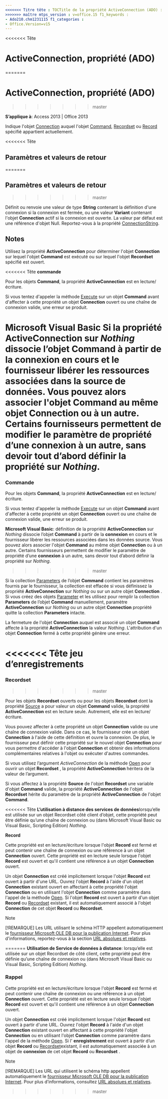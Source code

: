```yaml
---
<<<<<<< Titre tête : TOCTitle de la propriété ActiveConnection (ADO) : propriété ActiveConnection (ADO) ms:assetid : 5501b2d7-b62c-5fff-1edd-2b7efb3f8c4a ms:mtpsurl : https://msdn.microsoft.com/library/JJ249281(v=office.15) ms:contentKeyID : ms.date 48544918 : 18/09/2015 === titre : ActiveConnection, propriété (ADO) TOCTitle : ActiveConnection, propriété (ADO) ms:assetid : 5501b2d7-b62c-5fff-1edd-2b7efb3f8c4a ms:mtpsurl : https://msdn.microsoft.com/library/JJ249281(v=office.15) ms:contentKeyID : ms.date 48544918 : 17/10/2018
>>>>>>> maître mtps_version : v=office.15 f1_keywords :
- Ado210.chm1231115 f1_categories :
- Office.Version=v15
---
```


<<<<<<< Tête
# <a name="activeconnection-property-ado"></a>ActiveConnection, propriété (ADO)

=======
# <a name="activeconnection-property-ado"></a>ActiveConnection, propriété (ADO)
>>>>>>> master

**S’applique à**: Access 2013 | Office 2013

Indique l'objet [Connection](connection-object-ado.md) auquel l'objet [Command](command-object-ado.md), [Recordset](recordset-object-ado.md) ou [Record](record-object-ado.md) spécifié appartient actuellement.

<<<<<<< Tête
## <a name="settings-and-return-values"></a>Paramètres et valeurs de retour
=======
## <a name="settings-and-return-values"></a>Paramètres et valeurs de retour
>>>>>>> master

Définit ou renvoie une valeur de type **String** contenant la définition d'une connexion si la connexion est fermée, ou une valeur **Variant** contenant l'objet **Connection** actif si la connexion est ouverte. La valeur par défaut est une référence d'objet Null. Reportez-vous à la propriété [ConnectionString](connectionstring-property-ado.md).

## <a name="remarks"></a>Notes

Utilisez la propriété **ActiveConnection** pour déterminer l'objet **Connection** sur lequel l'objet **Command** est exécuté ou sur lequel l'objet **Recordset** spécifié est ouvert.

<<<<<<< Tête **commande**

Pour les objets **Command**, la propriété **ActiveConnection** est en lecture/écriture.

Si vous tentez d'appeler la méthode [Execute](https://msdn.microsoft.com/library/jj248785\(v=office.15\)) sur un objet **Command** avant d'affecter à cette propriété un objet **Connection** ouvert ou une chaîne de connexion valide, une erreur se produit.

<a name="microsoft-visual-basicsetting-the-activeconnection-property-to-nothing-disassociates-the-command-object-from-the-current-connection-and-causes-the-provider-to-release-any-associated-resources-on-the-data-source-you-can-then-associate-the-command-object-with-the-same-or-another-connection-object-some-providers-allow-you-to-change-the-property-setting-from-one-connection-to-another-without-having-to-first-set-the-property-to-nothing"></a>**Microsoft Visual Basic** Si la propriété **ActiveConnection** sur *Nothing* dissocie l’objet **Command** à partir de la **connexion** en cours et le fournisseur libérer les ressources associées dans la source de données. Vous pouvez alors associer l'objet **Command** au même objet **Connection** ou à un autre. Certains fournisseurs permettent de modifier le paramètre de propriété d’une **connexion** à un autre, sans devoir tout d’abord définir la propriété sur *Nothing*.
=======
### <a name="command"></a>Commande

Pour les objets **Command**, la propriété **ActiveConnection** est en lecture/écriture.

Si vous tentez d'appeler la méthode [Execute](https://docs.microsoft.com/office/vba/access/concepts/miscellaneous/execute-method-ado-command) sur un objet **Command** avant d'affecter à cette propriété un objet **Connection** ouvert ou une chaîne de connexion valide, une erreur se produit.

**Microsoft Visual Basic**: définition de la propriété **ActiveConnection** sur *Nothing* dissocie l’objet **Command** à partir de la **connexion** en cours et le fournisseur libérer les ressources associées dans les données source. Vous pouvez alors associer l'objet **Command** au même objet **Connection** ou à un autre. Certains fournisseurs permettent de modifier le paramètre de propriété d’une **connexion** à un autre, sans devoir tout d’abord définir la propriété sur *Nothing*.
>>>>>>> master

Si la collection [Parameters](parameters-collection-ado.md) de l’objet **Command** contient les paramètres fournis par le fournisseur, la collection est effacée si vous définissez la propriété **ActiveConnection** sur *Nothing* ou sur un autre objet **Connection** . Si vous créez des objets [Parameter](parameter-object-ado.md) et les utilisez pour remplir la collection **Parameters** de l’objet **Command** manuellement, paramètre **ActiveConnection** sur *Nothing* ou un autre objet **Connection** propriété quitte la collection **Parameters** intacte.

La fermeture de l'objet **Connection** auquel est associé un objet **Command** affecte à la propriété **ActiveConnection** la valeur *Nothing*. L'attribution d'un objet **Connection** fermé à cette propriété génère une erreur.

<<<<<<< Tête **jeu d’enregistrements**
=======
### <a name="recordset"></a>Recordset
>>>>>>> master

Pour les objets **Recordset** ouverts ou pour les objets **Recordset** dont la propriété [Source](source-property-ado-recordset.md) a pour valeur un objet **Command** valide, la propriété **ActiveConnection** est en lecture seule. Autrement, elle est en lecture/écriture.

Vous pouvez affecter à cette propriété un objet **Connection** valide ou une chaîne de connexion valide. Dans ce cas, le fournisseur crée un objet **Connection** à l'aide de cette définition et ouvre la connexion. De plus, le fournisseur peut définir cette propriété sur le nouvel objet **Connection** pour vous permettre d'accéder à l'objet **Connection** et obtenir des informations complémentaires relatives à l'objet ou exécuter d'autres commandes.

Si vous utilisez l’argument *ActiveConnection* de la méthode [Open](open-method-ado-recordset.md) pour ouvrir un objet **Recordset** , la propriété **ActiveConnection** héritera de la valeur de l’argument.

Si vous affectez à la propriété **Source** de l'objet **Recordset** une variable d'objet **Command** valide, la propriété **ActiveConnection** de l'objet **Recordset** hérite du paramètre de la propriété **ActiveConnection** de l'objet **Command**.

<<<<<<< Tête **L’utilisation à distance des services de données**lorsqu’elle est utilisée sur un objet Recordset côté client d’objet, cette propriété peut être définie qu’une chaîne de connexion ou (dans Microsoft Visual Basic ou Visual Basic, Scripting Edition) *Nothing*.

**Record**

Cette propriété est en lecture/écriture lorsque l'objet **Record** est fermé et peut contenir une chaîne de connexion ou une référence à un objet **Connection** ouvert. Cette propriété est en lecture seule lorsque l'objet **Record** est ouvert et qu'il contient une référence à un objet **Connection** ouvert.

Un objet **Connection** est créé implicitement lorsque l'objet **Record** est ouvert à partir d'une URL. Ouvrez l'objet **Record** à l'aide d'un objet **Connection** existant ouvert en affectant à cette propriété l'objet **Connection** ou en utilisant l'objet **Connection** comme paramètre dans l'appel de la méthode [Open](open-method-ado-record.md). Si l'objet **Record** est ouvert à partir d'un objet **Record** ou [Recordset](recordset-object-ado.md) existant, il est automatiquement associé à l'objet **Connection** de cet objet **Record** ou **Recordset**.


> [!NOTE]
> <P>[!REMARQUE] Les URL utilisant le schéma HTTP appellent automatiquement le <A href="microsoft-ole-db-provider-for-internet-publishing.md">fournisseur Microsoft OLE DB pour la publication Internet</A>. Pour plus d'informations, reportez-vous à la section <A href="absolute-and-relative-urls.md">URL absolues et relatives</A>.</P>
=======
**Utilisation de Service de données à distance**: lorsqu’elle est utilisée sur un objet Recordset de côté client, cette propriété peut être définie qu’une chaîne de connexion ou (dans Microsoft Visual Basic ou Visual Basic, Scripting Edition) *Nothing*.

### <a name="record"></a>Rappel

Cette propriété est en lecture/écriture lorsque l'objet **Record** est fermé et peut contenir une chaîne de connexion ou une référence à un objet **Connection** ouvert. Cette propriété est en lecture seule lorsque l'objet **Record** est ouvert et qu'il contient une référence à un objet **Connection** ouvert.

Un objet **Connection** est créé implicitement lorsque l'objet **Record** est ouvert à partir d'une URL. Ouvrez l'objet **Record** à l'aide d'un objet **Connection** existant ouvert en affectant à cette propriété l'objet **Connection** ou en utilisant l'objet **Connection** comme paramètre dans l'appel de la méthode [Open](open-method-ado-record.md). Si l' **enregistrement** est ouvert à partir d’un objet **Record** ou [Recordset](recordset-object-ado.md)existant, il est automatiquement associée à un objet de **connexion** de cet objet **Record** ou **Recordset** .

> [!NOTE]
> [!REMARQUE] Les URL qui utilisent le schéma http appellent automatiquement le [fournisseur Microsoft OLE DB pour la publication Internet](microsoft-ole-db-provider-for-internet-publishing.md). Pour plus d’informations, consultez [URL absolues et relatives](absolute-and-relative-urls.md).

>>>>>>> master


